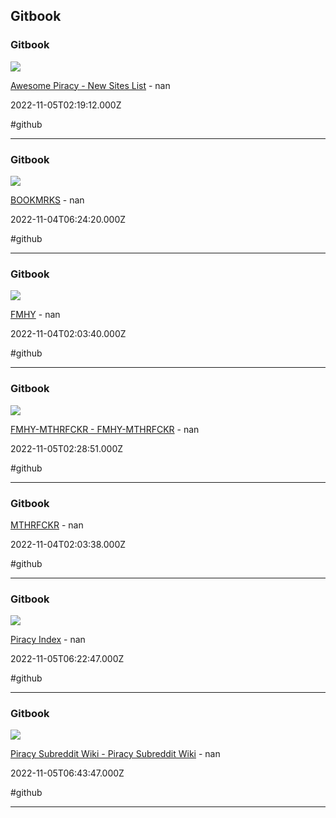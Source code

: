 ## Gitbook

### Gitbook

![](https://www.gitbook.com/cdn-cgi/image/width=1280,dpr=2,height=640,fit=contain,format=auto/https%3A%2F%2F1281662436-files.gitbook.io%2F~%2Ffiles%2Fv0%2Fb%2Fgitbook-x-prod.appspot.com%2Fo%2Fspaces%252FH1D0EMhn0dS1IryBq6wS%252Fsocialpreview%252Fn6nQUvhKLIcxIv96anbj%252Fpngwing.com%2520(5).png%3Falt%3Dmedia%26token%3D76719c38-6ec2-4ad7-ae57-dc421f940fdb)

[Awesome Piracy - New Sites List](https://fckr.gitbook.io/nsl/awesome-piracy/awesome-piracy) - nan

2022-11-05T02:19:12.000Z

#github

---

### Gitbook

![](https://www.gitbook.com/cdn-cgi/image/width=1280,dpr=2,height=640,fit=contain,format=auto/https%3A%2F%2F1281662436-files.gitbook.io%2F~%2Ffiles%2Fv0%2Fb%2Fgitbook-x-prod.appspot.com%2Fo%2Fspaces%252FH1D0EMhn0dS1IryBq6wS%252Fsocialpreview%252Fn6nQUvhKLIcxIv96anbj%252Fpngwing.com%2520(5).png%3Falt%3Dmedia%26token%3D76719c38-6ec2-4ad7-ae57-dc421f940fdb)

[BOOKMRKS](https://fckr.gitbook.io/bkmrks) - nan

2022-11-04T06:24:20.000Z

#github

---

### Gitbook

![](https://www.gitbook.com/cdn-cgi/image/width=1280,dpr=2,height=640,fit=contain,format=auto/https%3A%2F%2F1281662436-files.gitbook.io%2F~%2Ffiles%2Fv0%2Fb%2Fgitbook-x-prod.appspot.com%2Fo%2Fspaces%252FeXbxkSTjBDicIN9vfYJs%252Fsocialpreview%252FmWpaZtv1r9nwTBiDu7j3%252FFMHY%2520Banner%2520(1280%2520%25C3%2597%2520520%2520px).png%3Falt%3Dmedia%26token%3D5d6acf36-2e64-40e8-925c-3b04230fb6b2)

[FMHY](https://fckr.gitbook.io/fmhy) - nan

2022-11-04T02:03:40.000Z

#github

---

### Gitbook

![](https://www.gitbook.com/cdn-cgi/image/width=1280,dpr=2,height=640,fit=contain,format=auto/https%3A%2F%2F1281662436-files.gitbook.io%2F~%2Ffiles%2Fv0%2Fb%2Fgitbook-x-prod.appspot.com%2Fo%2Fspaces%252FH1D0EMhn0dS1IryBq6wS%252Fsocialpreview%252Fn6nQUvhKLIcxIv96anbj%252Fpngwing.com%2520(5).png%3Falt%3Dmedia%26token%3D76719c38-6ec2-4ad7-ae57-dc421f940fdb)

[FMHY-MTHRFCKR - FMHY-MTHRFCKR](https://fckr.gitbook.io/fmmf/mthrfckr/fmhy-mthrfckr) - nan

2022-11-05T02:28:51.000Z

#github

---

### Gitbook

[MTHRFCKR](https://fckr.gitbook.io/bookmrks) - nan

2022-11-04T02:03:38.000Z

#github

---

### Gitbook

![](https://1281662436-files.gitbook.io/~/files/v0/b/gitbook-x-prod.appspot.com/o/spaces%2FWYuIavj5w3l1qTzYtuiK%2Fsocialpreview%2FnKt7yt0PNIImMpdyq55d%2Fpirate.svg?alt=media&token=bf45222a-3428-41c0-8e4a-9371f92160f7)

[Piracy Index](https://fckr.gitbook.io/pircy) - nan

2022-11-05T06:22:47.000Z

#github

---

### Gitbook

![](https://1281662436-files.gitbook.io/~/files/v0/b/gitbook-x-prod.appspot.com/o/spaces%2FFDRv52XBBte89h1IVg82%2Fsocialpreview%2FdtQy0x7Ve1wN7ikogGCe%2Fpirate3.svg?alt=media&token=c922bd96-43ab-4655-935d-0f59330911ab)

[Piracy Subreddit Wiki - Piracy Subreddit Wiki](https://fckr.gitbook.io/piracy-wiki) - nan

2022-11-05T06:43:47.000Z

#github

---
